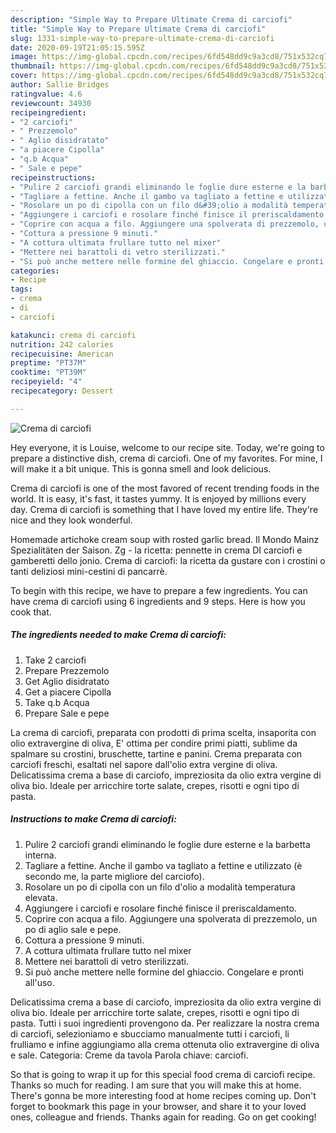 ```yaml
---
description: "Simple Way to Prepare Ultimate Crema di carciofi"
title: "Simple Way to Prepare Ultimate Crema di carciofi"
slug: 1331-simple-way-to-prepare-ultimate-crema-di-carciofi
date: 2020-09-19T21:05:15.595Z
image: https://img-global.cpcdn.com/recipes/6fd548dd9c9a3cd8/751x532cq70/crema-di-carciofi-recipe-main-photo.jpg
thumbnail: https://img-global.cpcdn.com/recipes/6fd548dd9c9a3cd8/751x532cq70/crema-di-carciofi-recipe-main-photo.jpg
cover: https://img-global.cpcdn.com/recipes/6fd548dd9c9a3cd8/751x532cq70/crema-di-carciofi-recipe-main-photo.jpg
author: Sallie Bridges
ratingvalue: 4.6
reviewcount: 34930
recipeingredient:
- "2 carciofi"
- " Prezzemolo"
- " Aglio disidratato"
- "a piacere Cipolla"
- "q.b Acqua"
- " Sale e pepe"
recipeinstructions:
- "Pulire 2 carciofi grandi eliminando le foglie dure esterne e la barbetta interna."
- "Tagliare a fettine. Anche il gambo va tagliato a fettine e utilizzato (è secondo me, la parte migliore del carciofo)."
- "Rosolare un po di cipolla con un filo d&#39;olio a modalità temperatura elevata."
- "Aggiungere i carciofi e rosolare finché finisce il preriscaldamento."
- "Coprire con acqua a filo. Aggiungere una spolverata di prezzemolo, un po di aglio sale e pepe."
- "Cottura a pressione 9 minuti."
- "A cottura ultimata frullare tutto nel mixer"
- "Mettere nei barattoli di vetro sterilizzati."
- "Si può anche mettere nelle formine del ghiaccio. Congelare e pronti all&#39;uso."
categories:
- Recipe
tags:
- crema
- di
- carciofi

katakunci: crema di carciofi 
nutrition: 242 calories
recipecuisine: American
preptime: "PT37M"
cooktime: "PT39M"
recipeyield: "4"
recipecategory: Dessert

---
```



![Crema di carciofi](https://img-global.cpcdn.com/recipes/6fd548dd9c9a3cd8/751x532cq70/crema-di-carciofi-recipe-main-photo.jpg)

Hey everyone, it is Louise, welcome to our recipe site. Today, we're going to prepare a distinctive dish, crema di carciofi. One of my favorites. For mine, I will make it a bit unique. This is gonna smell and look delicious.

Crema di carciofi is one of the most favored of recent trending foods in the world. It is easy, it's fast, it tastes yummy. It is enjoyed by millions every day. Crema di carciofi is something that I have loved my entire life. They're nice and they look wonderful.

Homemade artichoke cream soup with rosted garlic bread. Il Mondo Mainz Spezialitäten der Saison. Zg - la ricetta: pennette in crema DI carciofi e gamberetti dello jonio. Crema di carciofi: la ricetta da gustare con i crostini o tanti deliziosi mini-cestini di pancarrè.


To begin with this recipe, we have to prepare a few ingredients. You can have crema di carciofi using 6 ingredients and 9 steps. Here is how you cook that.

<!--inarticleads1-->

##### The ingredients needed to make Crema di carciofi:

1. Take 2 carciofi
1. Prepare  Prezzemolo
1. Get  Aglio disidratato
1. Get a piacere Cipolla
1. Take q.b Acqua
1. Prepare  Sale e pepe


La crema di carciofi, preparata con prodotti di prima scelta, insaporita con olio extravergine di oliva, E&#39; ottima per condire primi piatti, sublime da spalmare su crostini, bruschette, tartine e panini. Crema preparata con carciofi freschi, esaltati nel sapore dall&#39;olio extra vergine di oliva. Delicatissima crema a base di carciofo, impreziosita da olio extra vergine di oliva bio. Ideale per arricchire torte salate, crepes, risotti e ogni tipo di pasta. 

<!--inarticleads2-->

##### Instructions to make Crema di carciofi:

1. Pulire 2 carciofi grandi eliminando le foglie dure esterne e la barbetta interna.
1. Tagliare a fettine. Anche il gambo va tagliato a fettine e utilizzato (è secondo me, la parte migliore del carciofo).
1. Rosolare un po di cipolla con un filo d&#39;olio a modalità temperatura elevata.
1. Aggiungere i carciofi e rosolare finché finisce il preriscaldamento.
1. Coprire con acqua a filo. Aggiungere una spolverata di prezzemolo, un po di aglio sale e pepe.
1. Cottura a pressione 9 minuti.
1. A cottura ultimata frullare tutto nel mixer
1. Mettere nei barattoli di vetro sterilizzati.
1. Si può anche mettere nelle formine del ghiaccio. Congelare e pronti all&#39;uso.


Delicatissima crema a base di carciofo, impreziosita da olio extra vergine di oliva bio. Ideale per arricchire torte salate, crepes, risotti e ogni tipo di pasta. Tutti i suoi ingredienti provengono da. Per realizzare la nostra crema di carciofi, selezioniamo e sbucciamo manualmente tutti i carciofi, li frulliamo e infine aggiungiamo alla crema ottenuta olio extravergine di oliva e sale. Categoria: Creme da tavola Parola chiave: carciofi. 

So that is going to wrap it up for this special food crema di carciofi recipe. Thanks so much for reading. I am sure that you will make this at home. There's gonna be more interesting food at home recipes coming up. Don't forget to bookmark this page in your browser, and share it to your loved ones, colleague and friends. Thanks again for reading. Go on get cooking!
